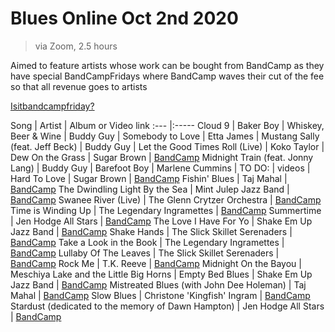 # Blues Online Oct 2nd 2020

> via Zoom, 2.5 hours

Aimed to feature artists whose work can be bought from BandCamp as they have special BandCampFridays where BandCamp waves their cut of the fee so that all revenue goes to artists

[Isitbandcampfriday?](https://isitbandcampfriday.com/)

Song | Artist | Album or Video link
:--- |:-----
Cloud 9 | Baker Boy | 
Whiskey, Beer & Wine | Buddy Guy |
Somebody to Love | Etta James |
Mustang Sally (feat. Jeff Beck) | Buddy Guy |
Let the Good Times Roll (Live) | Koko Taylor |
Dew On the Grass | Sugar Brown | [BandCamp](https://sugarbrown1.bandcamp.com)
Midnight Train (feat. Jonny Lang) | Buddy Guy |
Barefoot Boy | Marlene Cummins |
TO DO: | videos |
Hard To Love | Sugar Brown | [BandCamp](https://sugarbrown1.bandcamp.com)
Fishin' Blues | Taj Mahal | [BandCamp](https://tajblues.bandcamp.com)
The Dwindling Light By the Sea | Mint Julep Jazz Band | [BandCamp](https://glenncrytzercompilations.bandcamp.com)
Swanee River (Live) | The Glenn Crytzer Orchestra | [BandCamp](https://glenncrytzercompilations.bandcamp.com)
Time is Winding Up | The Legendary Ingramettes | [BandCamp](http://thelegendaryingramettes.bandcamp.com)
Summertime | Jen Hodge All Stars | [BandCamp](https://jenhodgebass.bandcamp.com)
The Love I Have For Yo | Shake Em Up Jazz Band | [BandCamp](https://shakeemup.bandcamp.com)
Shake Hands | The Slick Skillet Serenaders | [BandCamp](http://theslickskillets.bandcamp.com)
Take a Look in the Book | The Legendary Ingramettes | [BandCamp](http://thelegendaryingramettes.bandcamp.com)
Lullaby Of The Leaves | The Slick Skillet Serenaders | [BandCamp](http://theslickskillets.bandcamp.com)
Rock Me | T.K. Reeve | [BandCamp](http://tkreeve.bandcamp.com)
Midnight On the Bayou | Meschiya Lake and the Little Big Horns | 
Empty Bed Blues | Shake Em Up Jazz Band | [BandCamp](https://shakeemup.bandcamp.com)
Mistreated Blues (with John Dee Holeman) | Taj Mahal | [BandCamp](https://tajblues.bandcamp.com)
Slow Blues | Christone 'Kingfish' Ingram | [BandCamp](http://kingfishbooking.bandcamp.com)
Stardust (dedicated to the memory of Dawn Hampton) | Jen Hodge All Stars | [BandCamp](https://jenhodgebass.bandcamp.com)
